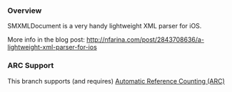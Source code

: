 
### Overview

SMXMLDocument is a very handy lightweight XML parser for iOS.

More info in the blog post:
http://nfarina.com/post/2843708636/a-lightweight-xml-parser-for-ios

### ARC Support

This branch supports (and requires) [Automatic Reference Counting (ARC)](http://clang.llvm.org/docs/AutomaticReferenceCounting.html)